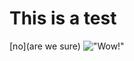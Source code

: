 # This is a test
[no](are we sure)
!["Wow!"](https://ucsd-cse15l-w22.github.io/week/week4/#lab-tasks)